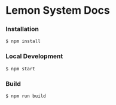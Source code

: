 # Lemon System Docs

### Installation

```
$ npm install
```

### Local Development

```
$ npm start
```

### Build

```
$ npm run build
```